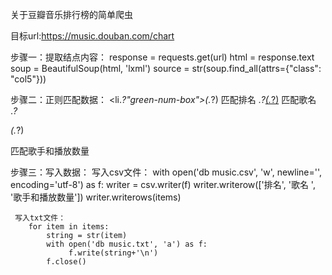 关于豆瓣音乐排行榜的简单爬虫


目标url:https://music.douban.com/chart

步骤一：提取结点内容：
        response = requests.get(url)
        html = response.text
        soup = BeautifulSoup(html, 'lxml')
        source = str(soup.find_all(attrs={"class": "col5"}))
        
步骤二：正则匹配数据：
        <li.*?"green-num-box">(.*?)</span>  匹配排名
        .*?<a href="javascript:;">(.*?)</a> 匹配歌名
        .*?<p>(.*?)</p>                     匹配歌手和播放数量
        
步骤三：写入数据：
    写入csv文件：
        with open('db music.csv', 'w', newline='', encoding='utf-8') as f:
                writer = csv.writer(f)
                writer.writerow(['排名', '歌名                  ', '歌手和播放数量'])
                writer.writerows(items)
                
     写入txt文件：
        for item in items:
            string = str(item)
            with open('db music.txt', 'a') as f:
                 f.write(string+'\n')
            f.close()
            
     
